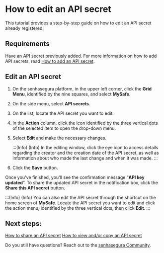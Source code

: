 # How to edit an API secret

This tutorial provides a step-by-step guide on how to edit an API secret already registered.

## Requirements

Have an API secret previously added. For more information on how to add API secrets, read [How to add an API secret](/v3-32/docs/mysafe-api-secret-add).

## Edit an API secret

1. On the senhasegura platform, in the upper left corner, click the **Grid Menu**, identified by the nine squares, and select **MySafe**.
2. On the side menu, select **API secrets**.
3. On the list, locate the API secret you want to edit.
4. In the **Action** column, click the icon identified by the three vertical dots of the selected item to open the drop-down menu.
5. Select **Edit** and make the necessary changes.

    :::(Info) (Info)
    In the editing window, click the eye icon to access details regarding the creator and the creation date of the API secret, as well as information about who made the last change and when it was made.
    :::

6. Click the **Save** button.

Once you've finished, you'll see the confirmation message “**API key updated**”. 
To share the updated API secret in the notification box, click the **Share this API secret** button. 

:::(Info) (Info)
You can also edit the API secret through the shortcut on the home screen of **MySafe**. Locate the API secret you want to edit and click the action menu, identified by the three vertical dots, then click **Edit**.
:::

## Next steps:

[How to share an API secret](/v3-32/docs/mysafe-api-secret-share)
[How to view and/or copy an API secret](/v3-32/docs/mysafe-api-secret-view-copy)

Do you still have questions? Reach out to the [senhasegura Community](https://community.senhasegura.io/).
